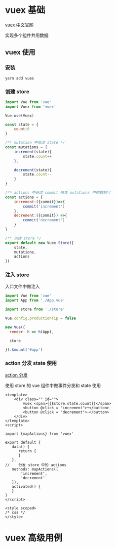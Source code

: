 # vuex 基础

[vuex 中文官网](https://vuex.vuejs.org/zh/)

实现多个组件共用数据


## vuex 使用

### 安装

```shell
yarn add vuex
```

### 创建 store

```javascript
import Vue from 'vue'
import Vuex from 'vuex'

Vue.use(Vuex)

const state = {
    count:0
}

/** mutation 中修改 state */
const mutations = {
    increment(state){
        state.count++
    },

    decrement(state){
        state.count--
    }
}

/** actions 中通过 commit 触发 mutations 中的数据*/
const actions = {
    increment:({commit})=>{
        commit('increment')
    },
    decrement:({commit}) =>{
        commit('decrement')
    }
}

/** 创建 store */
export default new Vuex.Store({
    state,
    mutations,
    actions
})
```

### 注入 store

入口文件中做注入
```javascript
import Vue from 'vue'
import App from './App.vue'

import store from './store'

Vue.config.productionTip = false

new Vue({
  render: h => h(App),

  store

}).$mount('#app')
```

### action 分发 state 使用

[action 分发](https://vuex.vuejs.org/zh/guide/actions.html#%E5%9C%A8%E7%BB%84%E4%BB%B6%E4%B8%AD%E5%88%86%E5%8F%91-action)

使用 store 的 vue 组件中做事件分发和 state 使用

```vue
<template>
    <div class="" id="">
        vuex <span>{{$store.state.count}}</span>
        <button @click = "increment">+</button>
        <button @click = "decrement">-</button>
    </div>
</template>
<script>

import {mapActions} from 'vuex'

export default {
   data() {
      return {
      }
   },
//    分发 store 中的 actions
   methods: mapActions([
       'increment',
       'decrement'
   ]),
   activated() {
   }
}
</script>

<style scoped>
/* css */
</style>
```

# vuex 高级用例